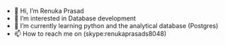 - 👋 Hi, I’m Renuka Prasad
- 👀 I’m interested in Database development
- 🌱 I’m currently learning python and the analytical database (Postgres)
- 📫 How to reach me on (skype:renukaprasads8048)

<!---
Renups8048/Renups8048 is a ✨ special ✨ repository because its `README.md` (this file) appears on your GitHub profile.
You can click the Preview link to take a look at your changes.
--->
